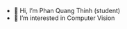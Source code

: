 - 👋 Hi, I’m Phan Quang Thinh (student)
- 👀 I’m interested in Computer Vision
<!---
- 🌱 I’m currently learning Machine Learning
- 💞️ I’m looking to collaborate on ...
- 📫 How to reach me ...
--->
<!---
thinh276/thinh276 is a ✨ special ✨ repository because its `README.md` (this file) appears on your GitHub profile.
You can click the Preview link to take a look at your changes.
--->
